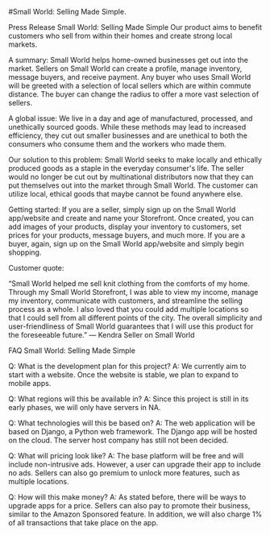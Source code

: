#Small World: Selling Made Simple.

Press Release
Small World: Selling Made Simple
Our product aims to benefit customers who sell from within their homes and create strong local markets.

A summary: Small World helps home-owned businesses get out into the market. Sellers on Small World can create a profile, manage inventory, message buyers, and receive payment. Any buyer who uses Small World will be greeted with a selection of local sellers which are within commute distance. The buyer can change the radius to offer a more vast selection of sellers. 

A global issue: We live in a day and age of manufactured, processed, and unethically sourced goods. While these methods may lead to increased efficiency, they cut out smaller businesses and are unethical to both the consumers who consume them and the workers who made them. 

Our solution to this problem: Small World seeks to make locally and ethically produced goods as a staple in the everyday consumer's life. The seller would no longer be cut out by multinational distributors now that they can put themselves out into the market through Small World. The customer can utilize local, ethical goods that maybe cannot be found anywhere else.

Getting started: If you are a seller, simply sign up on the Small World app/website and create and name your Storefront. Once created, you can add images of your products, display your inventory to customers, set prices for your products, message buyers, and much more. If you are a buyer, again, sign up on the Small World app/website and simply begin shopping.

Customer quote:

“Small World helped me sell knit clothing from the comforts of my home. Through my Small World Storefront, I was able to view my income, manage my inventory, communicate with customers, and streamline the selling process as a whole. I also loved that you could add multiple locations so that I could sell from all different points of the city. The overall simplicity and user-friendliness of Small World guarantees that I will use this product for the foreseeable future.”
									— Kendra
									     Seller on Small World


FAQ
Small World: Selling Made Simple

Q: What is the development plan for this project?
A: We currently aim to start with a website. Once the website is stable, we plan to expand to mobile apps.

Q: What regions will this be available in?
A: Since this project is still in its early phases, we will only have servers in NA. 

Q: What technologies will this be based on?
A: The web application will be based on Django, a Python web framework. The Django app will be hosted on the cloud. The server host company has still not been decided. 

Q: What will pricing look like?
A: The base platform will be free and will include non-intrusive ads. However, a user can upgrade their app to include no ads. Sellers can also go premium to unlock more features, such as multiple locations.

Q: How will this make money? 
A: As stated before, there will be ways to upgrade apps for a price. Sellers can also pay to promote their business, similar to the Amazon Sponsored feature. In addition, we will also charge 1% of all transactions that take place on the app. 

